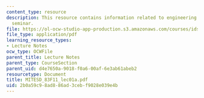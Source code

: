 ```yaml
---
content_type: resource
description: This resource contains information related to engineering systems doctoral
  seminar.
file: https://ol-ocw-studio-app-production.s3.amazonaws.com/courses/ids-900-doctoral-seminar-in-engineering-systems-fall-2011/2b0a59c98ad886ad3cebf9028e039e4b_MITESD_83F11_lec01a.pdf
file_type: application/pdf
learning_resource_types:
- Lecture Notes
ocw_type: OCWFile
parent_title: Lecture Notes
parent_type: CourseSection
parent_uid: d4e7650a-9018-f0a6-00af-6e3ab61abeb2
resourcetype: Document
title: MITESD_83F11_lec01a.pdf
uid: 2b0a59c9-8ad8-86ad-3ceb-f9028e039e4b
---
```

